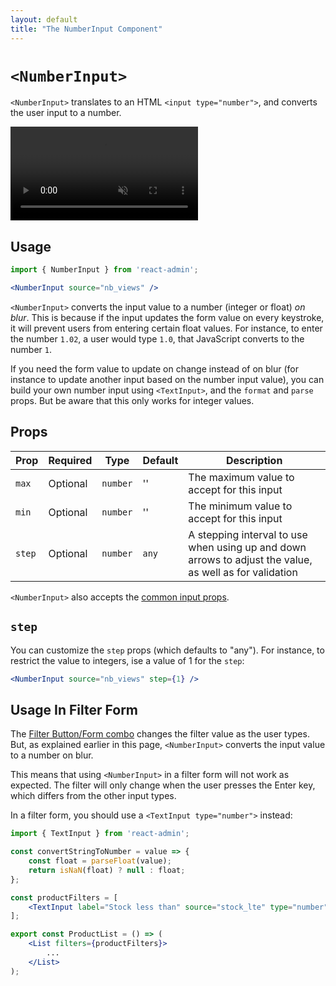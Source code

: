 ```yaml
---
layout: default
title: "The NumberInput Component"
---
```


# `<NumberInput>`

`<NumberInput>` translates to an HTML `<input type="number">`, and converts the user input to a number.

<video controls autoplay muted loop>
  <source src="./img/number-input.webm" type="video/webm"/>
  <source src="./img/number-input.mp4" type="video/mp4"/>
  Your browser does not support the video tag.
</video>


## Usage

```jsx
import { NumberInput } from 'react-admin';

<NumberInput source="nb_views" />
```

`<NumberInput>` converts the input value to a number (integer or float) *on blur*. This is because if the input updates the form value on every keystroke, it will prevent users from entering certain float values. For instance, to enter the number `1.02`, a user would type `1.0`, that JavaScript converts to the number `1`.

If you need the form value to update on change instead of on blur (for instance to update another input based on the number input value), you can build your own number input using `<TextInput>`, and the `format` and `parse` props. But be aware that this only works for integer values. 

## Props

| Prop   | Required | Type     | Default | Description                                                                                             |
| ------ | -------- | -------- | ------- | ------------------------------------------------------------------------------------------------------- |
| `max`  | Optional | `number` | ''      | The maximum value to accept for this input                                                              |
| `min`  | Optional | `number` | ''      | The minimum value to accept for this input                                                              |
| `step` | Optional | `number` | `any`   | A stepping interval to use when using up and down arrows to adjust the value, as well as for validation |

`<NumberInput>` also accepts the [common input props](./Inputs.md#common-input-props).

## `step`

You can customize the `step` props (which defaults to "any"). For instance, to restrict the value to integers, ise a value of 1 for the `step`:

```jsx
<NumberInput source="nb_views" step={1} />
```

## Usage In Filter Form

The [Filter Button/Form combo](https://marmelab.com/react-admin/FilteringTutorial.html#the-filter-buttonform-combo) changes the filter value as the user types. But, as explained earlier in this page, `<NumberInput>` converts the input value to a number on blur.

This means that using `<NumberInput>` in a filter form will not work as expected. The filter will only change when the user presses the Enter key, which differs from the other input types.

In a filter form, you should use a `<TextInput type="number">` instead:

```jsx
import { TextInput } from 'react-admin';

const convertStringToNumber = value => {
    const float = parseFloat(value);
    return isNaN(float) ? null : float;
};

const productFilters = [
    <TextInput label="Stock less than" source="stock_lte" type="number" parse={convertStringToNumber} />,
];

export const ProductList = () => (
    <List filters={productFilters}>
        ...
    </List>
);
```
